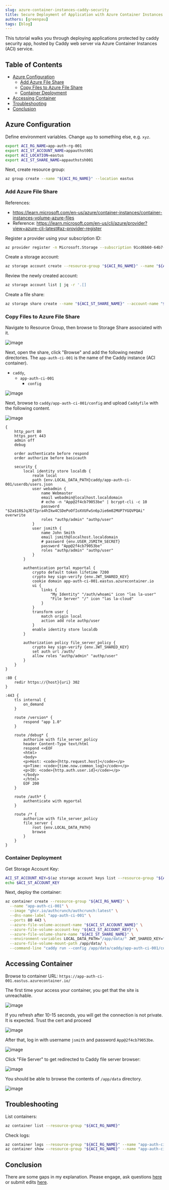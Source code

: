 ```yaml
---
slug: azure-container-instances-caddy-security
title: Secure Deployment of Application with Azure Container Instances and Caddy
authors: [greenpau]
tags: [blog]
---
```


This tutorial walks you through deploying applications protected by caddy security app,
hosted by Caddy web server via Azure Container Instances (ACI) service.

<!-- begin-markdown-toc -->
## Table of Contents

* [Azure Configuration](#azure-configuration)
  * [Add Azure File Share](#add-azure-file-share)
  * [Copy Files to Azure File Share](#copy-files-to-azure-file-share)
  * [Container Deployment](#container-deployment)
* [Accessing Container](#accessing-container)
* [Troubleshooting](#troubleshooting)
* [Conclusion](#conclusion)

<!-- end-markdown-toc -->

## Azure Configuration

Define environment variables. Change `app` to something else, e.g. `xyz`.

```bash
export ACI_RG_NAME=app-auth-rg-001
export ACI_ST_ACCOUNT_NAME=appauthst001
export ACI_LOCATION=eastus
export ACI_ST_SHARE_NAME=appauthstsh001
```

Next, create resource group:

```bash
az group create --name "${ACI_RG_NAME}" --location eastus
```

### Add Azure File Share

References:
* https://learn.microsoft.com/en-us/azure/container-instances/container-instances-volume-azure-files
* Reference: https://learn.microsoft.com/en-us/cli/azure/provider?view=azure-cli-latest#az-provider-register

Register a provider using your subscription ID:

```bash
az provider register -n Microsoft.Storage --subscription 91cd6b60-64b7-46e2-bffb-952352196549
```

Create a storage account:

```bash
az storage account create --resource-group "${ACI_RG_NAME}" --name "${ACI_ST_ACCOUNT_NAME}" --location "${ACI_LOCATION}" --sku Standard_LRS
```

Review the newly created account:

```bash
az storage account list | jq -r '.[]
```

Create a file share:

```bash
az storage share create --name "${ACI_ST_SHARE_NAME}" --account-name "${ACI_ST_ACCOUNT_NAME}"
```


### Copy Files to Azure File Share

Navigate to Resource Group, then browse to Storage Share associated with it.

![image](https://github.com/authcrunch/authcrunch.github.io/assets/3826416/447d6cef-d50e-4c2b-85be-676970a2712a)

Next, open the share, click "Browse" and add the following nested directories. The `app-auth-ci-001` is the name of the Caddy instance (ACI container).

* `caddy`,
  - `app-auth-ci-001`
    * `config`

![image](https://github.com/authcrunch/authcrunch.github.io/assets/3826416/ee9c2d02-e9a7-4790-a34b-7c959b5c1d8e)

Next, browse to `caddy/app-auth-ci-001/config` and upload `Caddyfile` with the following content.

![image](https://github.com/authcrunch/authcrunch.github.io/assets/3826416/a58883fc-3d13-40e9-aae0-1ed037f6cd0a)

```
{
	http_port 80
	https_port 443
	admin off
	debug

	order authenticate before respond
	order authorize before basicauth

	security {
		local identity store localdb {
			realm local
			path {env.LOCAL_DATA_PATH}caddy/app-auth-ci-001/userdb/users.json
			user webadmin {
				name Webmaster
				email webadmin@localhost.localdomain
				# echo -n "App@2f4cb79053be" | bcrypt-cli -c 10
				password "$2a$10$JqJEf2pra4hIkw4CSDePoOfIoXVUFwSn6pJie6m02MUP7YGQVPQAi" overwrite
				roles "authp/admin" "authp/user"
			}
			user jsmith {
				name John Smith
				email jsmith@localhost.localdomain
				# password {env.USER_JSMITH_SECRET}
				password "App@2f4cb79053be"
				roles "authp/admin" "authp/user"
			}
		}

		authentication portal myportal {
			crypto default token lifetime 7200
			crypto key sign-verify {env.JWT_SHARED_KEY}
			cookie domain app-auth-ci-001.eastus.azurecontainer.io
			ui {
				links {
					"My Identity" "/auth/whoami" icon "las la-user"
					"File Server" "/" icon "las la-cloud"
				}
			}
			transform user {
				match origin local
				action add role authp/user
			}
			enable identity store localdb
		}

		authorization policy file_server_policy {
			crypto key sign-verify {env.JWT_SHARED_KEY}
			set auth url /auth/
			allow roles "authp/admin" "authp/user"
		}
	}
}

:80 {
	redir https://{host}{uri} 302
}

:443 {
	tls internal {
		on_demand
	}

	route /version* {
		respond "app 1.0"
	}

	route /debug* {
		authorize with file_server_policy
		header Content-Type text/html
		respond <<EOF
		<html>
		<body>
		<p>Host: <code>{http.request.host}</code></p>
		<p>Time: <code>{time.now.common_log}</code></p>
		<p>ID: <code>{http.auth.user.id}</code></p>
		</body>
		</html>
		EOF 200
	}

	route /auth* {
		authenticate with myportal
	}

	route /* {
		authorize with file_server_policy
		file_server {
			root {env.LOCAL_DATA_PATH}
			browse
		}
	}
}
```

### Container Deployment

Get Storage Account Key:

```bash
ACI_ST_ACCOUNT_KEY=$(az storage account keys list --resource-group "${ACI_RG_NAME}" --account-name "${ACI_ST_ACCOUNT_NAME}" --query "[0].value" --output tsv)
echo $ACI_ST_ACCOUNT_KEY
```

Next, deploy the container:

```bash
az container create --resource-group "${ACI_RG_NAME}" \
  --name "app-auth-ci-001" \
  --image "ghcr.io/authcrunch/authcrunch:latest" \
  --dns-name-label "app-auth-ci-001" \
  --ports 80 443 \
  --azure-file-volume-account-name "${ACI_ST_ACCOUNT_NAME}" \
  --azure-file-volume-account-key "${ACI_ST_ACCOUNT_KEY}" \
  --azure-file-volume-share-name "${ACI_ST_SHARE_NAME}" \
  --environment-variables LOCAL_DATA_PATH="/app/data/" JWT_SHARED_KEY="d24ae7de-ca54-4334-94ba-301fc414d5de" XDG_DATA_HOME="/app/data/caddy/app-auth-ci-001/data" XDG_CONFIG_HOME="/app/data/caddy/app-auth-ci-001/config" \
  --azure-file-volume-mount-path /app/data/ \
  --command-line "caddy run --config /app/data/caddy/app-auth-ci-001/config/Caddyfile"
```

## Accessing Container

Browse to container URL: `https://app-auth-ci-001.eastus.azurecontainer.io/`

The first time your access your container, you get that the site is unreachable.

![image](https://github.com/authcrunch/authcrunch.github.io/assets/3826416/b243c468-9399-4676-a848-be961c6e5d2f)

If you refresh after 10-15 seconds, you will get the connection is not private. It is expected. Trust the cert and proceed

![image](https://github.com/authcrunch/authcrunch.github.io/assets/3826416/2a0337f9-8090-4712-a6f0-dd8b7b920888)

After that, log in with username `jsmith` and password `App@2f4cb79053be`.

![image](https://github.com/authcrunch/authcrunch.github.io/assets/3826416/a7b70a8b-fc4c-4c90-90c3-0bccd751c0e1)

Click "File Server" to get redirected to Caddy file server browser:

![image](https://github.com/authcrunch/authcrunch.github.io/assets/3826416/c525674d-c54d-457f-a5d6-bef5c96f9d99)

You should be able to browse the contents of `/app/data` directory.

![image](https://github.com/authcrunch/authcrunch.github.io/assets/3826416/b9cf61c7-ca34-419e-a058-0c619339b9aa)

## Troubleshooting

List containers:

```bash
az container list --resource-group "${ACI_RG_NAME}"
```

Check logs:

```bash
az container logs --resource-group "${ACI_RG_NAME}" --name "app-auth-ci-001"
az container show --resource-group "${ACI_RG_NAME}" --name "app-auth-ci-001"
```

## Conclusion

There are some gaps in my explanation. Please engage, ask questions [here](https://github.com/authcrunch/authcrunch.github.io/issues) 
or submit edits [here](https://github.com/authcrunch/authcrunch.github.io/edit/main/blog/2024-02-25-azure-container-instances-caddy-security/index.md).

